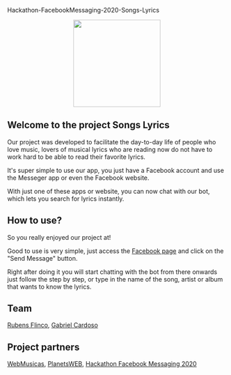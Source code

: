 Hackathon-FacebookMessaging-2020-Songs-Lyrics

<center> <img src="https://jotinhabr.github.io/Hackathon-FacebookMessaging-2020-Songs-Lyrics/assets/images/logo-en-US.png" height="200px" /> </center>

## Welcome to the project Songs Lyrics
Our project was developed to facilitate the day-to-day life of people who love music, lovers of musical lyrics who are reading now do not have to work hard to be able to read their favorite lyrics.

It's super simple to use our app, you just have a Facebook account and use the Messeger app or even the Facebook website.

With just one of these apps or website, you can now chat with our bot, which lets you search for lyrics instantly.

## How to use?

So you really enjoyed our project at!

Good to use is very simple, just access the <a href="https://www.facebook.com/Songs-Lyrics-107056764364443" target="_blank">Facebook page</a> and click on the "Send Message" button.

Right after doing it you will start chatting with the bot from there onwards just follow the step by step, or type in the name of the song, artist or album that wants to know the lyrics.

## Team

<p>
    <a href="https://github.com/JotinhaBR" target="_blank">Rubens Flinco</a>, 
    <a href="https://github.com/gcmartins11" target="_blank">Gabriel Cardoso</a>
</p>


## Project partners

<p>
    <a href="https://webmusicas.com/" target="_blank">WebMusicas</a>, 
    <a href="https://planetsweb.com.br/" target="_blank">PlanetsWEB</a>, 
    <a href="https://fbmessaging1.devpost.com/" target="_blank">Hackathon Facebook Messaging 2020</a>
</p>
